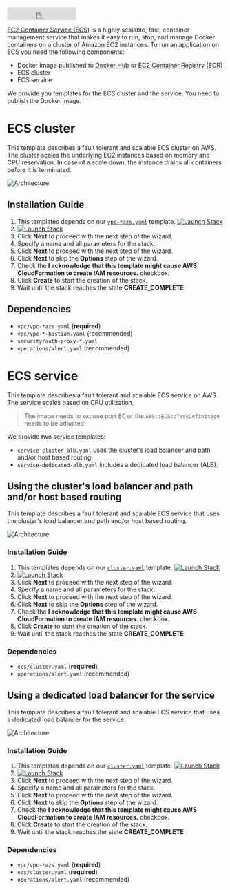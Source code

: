 <iframe src="https://ghbtns.com/github-btn.html?user=widdix&repo=aws-cf-templates&type=star&count=true&size=large" frameborder="0" scrolling="0" width="160px" height="30px"></iframe>

[EC2 Container Service (ECS)](https://aws.amazon.com/ecs/) is a highly scalable, fast, container management service that makes it easy to run, stop, and manage Docker containers on a cluster of Amazon EC2 instances. To run an application on ECS you need the following components:

* Docker image published to [Docker Hub](https://hub.docker.com/) or [EC2 Container Registry (ECR)](https://aws.amazon.com/ecr/)
* ECS cluster
* ECS service

We provide you templates for the ECS cluster and the service. You need to publish the Docker image.

# ECS cluster
This template describes a fault tolerant and scalable ECS cluster on AWS. The cluster scales the underlying EC2 instances based on memory and CPU reservation. In case of a scale down, the instance drains all containers before it is terminated.

![Architecture](./img/ecs-cluster.png)

## Installation Guide
1. This templates depends on our [`vpc-*azs.yaml`](../vpc/) template. [![Launch Stack](./img/launch-stack.png)](https://console.aws.amazon.com/cloudformation/home#/stacks/new?stackName=vpc-2azs&templateURL=https://s3-eu-west-1.amazonaws.com/widdix-aws-cf-templates-releases-eu-west-1/__VERSION__/vpc/vpc-2azs.yaml)
1. [![Launch Stack](./img/launch-stack.png)](https://console.aws.amazon.com/cloudformation/home#/stacks/new?stackName=ecs-cluster&templateURL=https://s3-eu-west-1.amazonaws.com/widdix-aws-cf-templates-releases-eu-west-1/__VERSION__/ecs/cluster.yaml)
1. Click **Next** to proceed with the next step of the wizard.
1. Specify a name and all parameters for the stack.
1. Click **Next** to proceed with the next step of the wizard.
1. Click **Next** to skip the **Options** step of the wizard.
1. Check the **I acknowledge that this template might cause AWS CloudFormation to create IAM resources.** checkbox.
1. Click **Create** to start the creation of the stack.
1. Wait until the stack reaches the state **CREATE_COMPLETE**

## Dependencies
* `vpc/vpc-*azs.yaml` (**required**)
* `vpc/vpc-*-bastion.yaml` (recommended)
* `security/auth-proxy-*.yaml`
* `operations/alert.yaml` (recommended)

# ECS service
This template describes a fault tolerant and scalable ECS service on AWS. The service scales based on CPU utilization.

> The image needs to expose port 80 or the `AWS::ECS::TaskDefinition` needs to be adjusted!

We provide two service templates:
* `service-cluster-alb.yaml` uses the cluster's load balancer and path and/or host based routing.
* `service-dedicated-alb.yaml` includes a dedicated load balancer (ALB).

## Using the cluster's load balancer and path and/or host based routing
This template describes a fault tolerant and scalable ECS service that uses the cluster's load balancer and path and/or host based routing.

![Architecture](./img/ecs-service-cluster-alb.png)

### Installation Guide
1. This templates depends on our [`cluster.yaml`](../ecs/) template. [![Launch Stack](./img/launch-stack.png)](https://console.aws.amazon.com/cloudformation/home#/stacks/new?stackName=ecs-cluster&templateURL=https://s3-eu-west-1.amazonaws.com/widdix-aws-cf-templates-releases-eu-west-1/__VERSION__/ecs/cluster.yaml)
1. [![Launch Stack](./img/launch-stack.png)](https://console.aws.amazon.com/cloudformation/home#/stacks/new?stackName=ecs-service&templateURL=https://s3-eu-west-1.amazonaws.com/widdix-aws-cf-templates-releases-eu-west-1/__VERSION__/ecs/service-cluster-alb.yaml)
1. Click **Next** to proceed with the next step of the wizard.
1. Specify a name and all parameters for the stack.
1. Click **Next** to proceed with the next step of the wizard.
1. Click **Next** to skip the **Options** step of the wizard.
1. Check the **I acknowledge that this template might cause AWS CloudFormation to create IAM resources.** checkbox.
1. Click **Create** to start the creation of the stack.
1. Wait until the stack reaches the state **CREATE_COMPLETE**

### Dependencies
* `ecs/cluster.yaml` (**required**)
* `operations/alert.yaml` (recommended)

## Using a dedicated load balancer for the service
This template describes a fault tolerant and scalable ECS service that uses a dedicated load balancer for the service.

![Architecture](./img/ecs-service-dedicated-alb.png)

### Installation Guide
1. This templates depends on our [`cluster.yaml`](../ecs/) template. [![Launch Stack](./img/launch-stack.png)](https://console.aws.amazon.com/cloudformation/home#/stacks/new?stackName=ecs-cluster&templateURL=https://s3-eu-west-1.amazonaws.com/widdix-aws-cf-templates-releases-eu-west-1/__VERSION__/ecs/cluster.yaml)
1. [![Launch Stack](./img/launch-stack.png)](https://console.aws.amazon.com/cloudformation/home#/stacks/new?stackName=ecs-service&templateURL=https://s3-eu-west-1.amazonaws.com/widdix-aws-cf-templates-releases-eu-west-1/__VERSION__/ecs/service-dedicated-alb.yaml)
1. Click **Next** to proceed with the next step of the wizard.
1. Specify a name and all parameters for the stack.
1. Click **Next** to proceed with the next step of the wizard.
1. Click **Next** to skip the **Options** step of the wizard.
1. Check the **I acknowledge that this template might cause AWS CloudFormation to create IAM resources.** checkbox.
1. Click **Create** to start the creation of the stack.
1. Wait until the stack reaches the state **CREATE_COMPLETE**

### Dependencies
* `vpc/vpc-*azs.yaml` (**required**)
* `ecs/cluster.yaml` (**required**)
* `operations/alert.yaml` (recommended)
